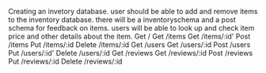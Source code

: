 Creating an invetory database.
user should be able to add and remove items to the inventory database.
there will be a inventoryschema and a post schema for feedback on items.
users will be able to look up and check item price and other details about the item.
Get /
Get /items
Get /items/:id'
Post /items
Put /items/:id
Delete /items/:id
Get /users
Get /users/:id
Post /users
Put /users/:id'
Delete /users/:id
Get /reviews
Get /reviews/:id
Post /reviews
Put /reviews/:id
Delete /reviews/:id






